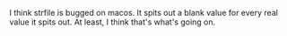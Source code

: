 I think strfile is bugged on macos. It spits out a blank value for every real value it spits out. At least, I think that's what's going on.

